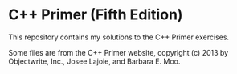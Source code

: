 C++ Primer (Fifth Edition)
================================

This repository contains my solutions to the C++ Primer exercises.

Some files are from the C++ Primer website, copyright (c) 2013 by Objectwrite, Inc., Josee Lajoie,
and Barbara E. Moo.
